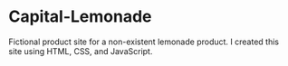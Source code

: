 # Capital-Lemonade
Fictional product site for a non-existent lemonade product. I created this site using HTML, CSS, and JavaScript.
